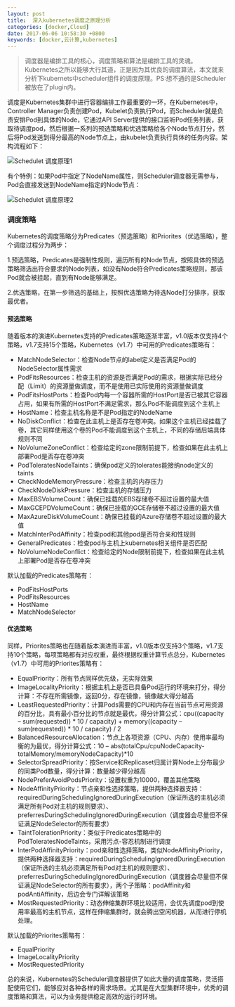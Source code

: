 ```yaml
---
layout: post
title:  深入kubernetes调度之原理分析
categories: [docker,Cloud]
date: 2017-06-06 10:58:30 +0800
keywords: [docker,云计算,kubernetes]
---
```


>调度器是编排工具的核心，调度策略和算法是编排工具的灵魂。Kubernetes之所以能够大行其道，正是因为其优良的调度算法，本文就来分析下kubernets中scheduler组件的调度原理。PS:想不通的是Scheduler被放在了plugin内。

调度是Kubernetes集群中进行容器编排工作最重要的一环，在Kubernetes中，Controller Manager负责创建Pod，Kubelet负责执行Pod，而Scheduler就是负责安排Pod到具体的Node，它通过API Server提供的接口监听Pod任务列表，获取待调度pod，然后根据一系列的预选策略和优选策略给各个Node节点打分，然后将Pod发送到得分最高的Node节点上，由kubelet负责执行具体的任务内容。架构流程如下：

![Schedulet 调度原理1](2017-06-13-principe-1.jpg)

有个特例：如果Pod中指定了NodeName属性，则Scheduler调度器无需参与，Pod会直接发送到NodeName指定的Node节点：

![Schedulet 调度原理2](2017-06-13-principe-2.jpg)

### 调度策略

Kubernetes的调度策略分为Predicates（预选策略）和Priorites（优选策略），整个调度过程分为两步：

1.预选策略，Predicates是强制性规则，遍历所有的Node节点，按照具体的预选策略筛选出符合要求的Node列表，如没有Node符合Predicates策略规则，那该Pod就会被挂起，直到有Node能够满足。

2.优选策略，在第一步筛选的基础上，按照优选策略为待选Node打分排序，获取最优者。

#### 预选策略

随着版本的演进Kubernetes支持的Predicates策略逐渐丰富，v1.0版本仅支持4个策略，v1.7支持15个策略，Kubernetes（v1.7）中可用的Predicates策略有：

- MatchNodeSelector：检查Node节点的label定义是否满足Pod的NodeSelector属性需求
- PodFitsResources：检查主机的资源是否满足Pod的需求，根据实际已经分配（Limit）的资源量做调度，而不是使用已实际使用的资源量做调度
- PodFitsHostPorts：检查Pod内每一个容器所需的HostPort是否已被其它容器占用，如果有所需的HostPort不满足需求，那么Pod不能调度到这个主机上
- HostName：检查主机名称是不是Pod指定的NodeName
- NoDiskConflict：检查在此主机上是否存在卷冲突。如果这个主机已经挂载了卷，其它同样使用这个卷的Pod不能调度到这个主机上，不同的存储后端具体规则不同
- NoVolumeZoneConflict：检查给定的zone限制前提下，检查如果在此主机上部署Pod是否存在卷冲突
- PodToleratesNodeTaints：确保pod定义的tolerates能接纳node定义的taints
- CheckNodeMemoryPressure：检查主机的内存压力
- CheckNodeDiskPressure：检查主机的存储压力
- MaxEBSVolumeCount：确保已挂载的EBS存储卷不超过设置的最大值
- MaxGCEPDVolumeCount：确保已挂载的GCE存储卷不超过设置的最大值
- MaxAzureDiskVolumeCount：确保已挂载的Azure存储卷不超过设置的最大值
- MatchInterPodAffinity：检查pod和其他pod是否符合亲和性规则
- GeneralPredicates：检查pod与主机上kubernetes相关组件是否匹配
- NoVolumeNodeConflict：检查给定的Node限制前提下，检查如果在此主机上部署Pod是否存在卷冲突

默认加载的Predicates策略有：

- PodFitsHostPorts
- PodFitsResources
- HostName
- MatchNodeSelector

#### 优选策略

同样，Priorites策略也在随着版本演进而丰富，v1.0版本仅支持3个策略，v1.7支持10个策略，每项策略都有对应权重，最终根据权重计算节点总分，Kubernetes（v1.7）中可用的Priorites策略有：

- EqualPriority：所有节点同样优先级，无实际效果
- ImageLocalityPriority：根据主机上是否已具备Pod运行的环境来打分，得分计算：不存在所需镜像，返回0分，存在镜像，镜像越大得分越高
- LeastRequestedPriority：计算Pods需要的CPU和内存在当前节点可用资源的百分比，具有最小百分比的节点就是最优，得分计算公式：cpu((capacity – sum(requested)) * 10 / capacity) + memory((capacity – sum(requested)) * 10 / capacity) / 2
- BalancedResourceAllocation：节点上各项资源（CPU、内存）使用率最均衡的为最优，得分计算公式：10 – abs(totalCpu/cpuNodeCapacity-totalMemory/memoryNodeCapacity)*10
- SelectorSpreadPriority：按Service和Replicaset归属计算Node上分布最少的同类Pod数量，得分计算：数量越少得分越高
- NodePreferAvoidPodsPriority：设置权重为10000，覆盖其他策略
- NodeAffinityPriority：节点亲和性选择策略，提供两种选择器支持：requiredDuringSchedulingIgnoredDuringExecution（保证所选的主机必须满足所有Pod对主机的规则要求）、preferresDuringSchedulingIgnoredDuringExecution（调度器会尽量但不保证满足NodeSelector的所有要求）
- TaintTolerationPriority：类似于Predicates策略中的PodToleratesNodeTaints，采用污点-容忍机制进行调度
- InterPodAffinityPriority：pod亲和性选择策略，类似NodeAffinityPriority，提供两种选择器支持：requiredDuringSchedulingIgnoredDuringExecution（保证所选的主机必须满足所有Pod对主机的规则要求）、preferresDuringSchedulingIgnoredDuringExecution（调度器会尽量但不保证满足NodeSelector的所有要求），两个子策略：podAffinity和podAntiAffinity，后边会专门详解该策略
- MostRequestedPriority：动态伸缩集群环境比较适用，会优先调度pod到使用率最高的主机节点，这样在伸缩集群时，就会腾出空闲机器，从而进行停机处理。

默认加载的Priorites策略有：

- EqualPriority
- ImageLocalityPriority
- MostRequestedPriority

总的来说，Kubernetes的Scheduler调度器提供了如此大量的调度策略，灵活搭配使用它们，能够应对各种各样的需求场景。尤其是在大型集群环境中，优秀的调度策略和算法，可以为业务提供稳定高效的运行时环境。
